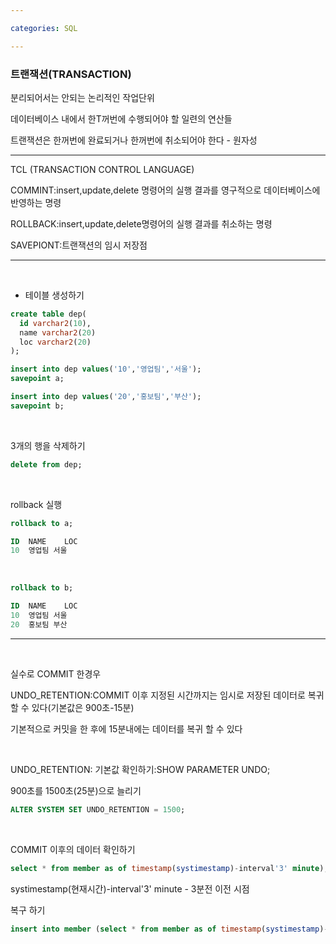 ```yaml
---

categories: SQL

---
```


### 트랜잭션(TRANSACTION)

분리되어서는 안되는 논리적인 작업단위

데이터베이스 내에서 한T꺼번에 수행되어야 할 일련의 연산들

트랜잭션은 한꺼번에 완료되거나 한꺼번에 취소되어야 한다 - 원자성
  
--- 
TCL (TRANSACTION CONTROL LANGUAGE)

COMMINT:insert,update,delete 명령어의 실행 결과를 영구적으로 데이터베이스에 반영하는 명령

ROLLBACK:insert,update,delete명령어의 실행 결과를 취소하는 명령

SAVEPIONT:트랜잭션의 임시 저장점

 ----
  &nbsp; 

- 테이블 생성하기 

```sql
create table dep(
  id varchar2(10),
  name varchar2(20)
  loc varchar2(20)
); 
```
```sql
insert into dep values('10','영업팀','서울');
savepoint a;
```
```sql
insert into dep values('20','홍보팀','부산');
savepoint b;
```

 &nbsp; 

3개의 행을 삭제하기

```sql
delete from dep;
```
 &nbsp; 

rollback 실행
  
```sql
rollback to a;
```
```sql
ID	NAME	LOC
10	영업팀	서울
```

 &nbsp; 

```sql
rollback to b;
```
```sql
ID	NAME	LOC
10	영업팀	서울
20	홍보팀	부산
```
---
 &nbsp; 

실수로 COMMIT 한경우

UNDO_RETENTION:COMMIT 이후 지정된 시간까지는 임시로 저장된 데이터로 복귀 할 수 있다(기본값은 900초-15분)


기본적으로 커밋을 한 후에 15분내에는 데이터를 복귀 할 수 있다
  
 &nbsp; 


UNDO_RETENTION: 기본값 확인하기:SHOW PARAMETER UNDO;


900초를 1500초(25분)으로 늘리기 

```sql
ALTER SYSTEM SET UNDO_RETENTION = 1500;
```

 &nbsp; 

COMMIT 이후의 데이터 확인하기

```sql
select * from member as of timestamp(systimestamp)-interval'3' minute);
```

systimestamp(현재시간)-interval'3' minute - 3분전 이전 시점

복구 하기 

```sql
insert into member (select * from member as of timestamp(systimestamp)-interval'3' minute);
```








